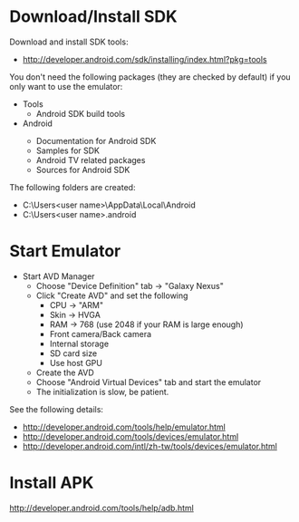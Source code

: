 # Download/Install SDK

Download and install SDK tools:

* <http://developer.android.com/sdk/installing/index.html?pkg=tools>

You don't need the following packages (they are checked by default) if you only want to use the emulator:

* Tools
  * Android SDK build tools
* Android <version>
  * Documentation for Android SDK
  * Samples for SDK
  * Android TV related packages
  * Sources for Android SDK

The following folders are created:

* C:\Users\<user name>\AppData\Local\Android
* C:\Users\<user name>\.android

# Start Emulator

* Start AVD Manager
  * Choose "Device Definition" tab -> "Galaxy Nexus"
  * Click "Create AVD" and set the following
    * CPU -> "ARM"
    * Skin -> HVGA
    * RAM -> 768 (use 2048 if your RAM is large enough)
    * Front camera/Back camera
    * Internal storage
    * SD card size
    * Use host GPU
  * Create the AVD
  * Choose "Android Virtual Devices" tab and start the emulator
  * The initialization is slow, be patient.

See the following details:

* <http://developer.android.com/tools/help/emulator.html>
* <http://developer.android.com/tools/devices/emulator.html>
* <http://developer.android.com/intl/zh-tw/tools/devices/emulator.html>

# Install APK

<http://developer.android.com/tools/help/adb.html>